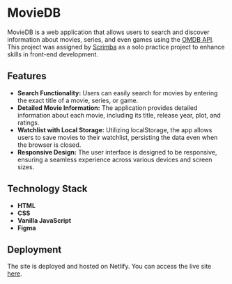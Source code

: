 # MovieDB
MovieDB is a web application that allows users to search and discover information about movies, series, and even games using the [OMDB API](https://omdbapi.com/). This project was assigned by [Scrimba](https://scrimba.com/) as a solo practice project to enhance skills in front-end development.

## Features
- **Search Functionality:** Users can easily search for movies by entering the exact title of a movie, series, or game.
- **Detailed Movie Information:** The application provides detailed information about each movie, including its title, release year, plot, and ratings.
- **Watchlist with Local Storage:** Utilizing localStorage, the app allows users to save movies to their watchlist, persisting the data even when the browser is closed.
- **Responsive Design:** The user interface is designed to be responsive, ensuring a seamless experience across various devices and screen sizes.

## Technology Stack
- **HTML** 
- **CSS** 
- **Vanilla JavaScript**
- **Figma**

## Deployment
The site is deployed and hosted on Netlify. You can access the live site [here](https://moviedb-mackuha.netlify.app/).
